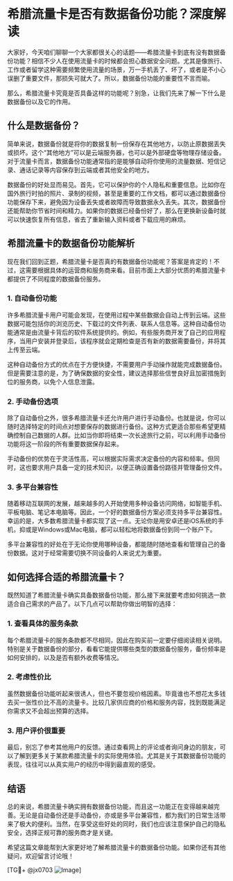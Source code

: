 # 希腊流量卡是否有数据备份功能？深度解读

大家好，今天咱们聊聊一个大家都很关心的话题——希腊流量卡到底有没有数据备份功能？相信不少人在使用流量卡的时候都会担心数据安全问题。尤其是像旅行、工作或者留学这种需要频繁使用流量的场景，万一手机丢了、坏了，或者是不小心误删了重要文件，那损失可就大了。所以，数据备份功能的重要性不言而喻。

那么，希腊流量卡究竟是否具备这样的功能呢？别急，让我们先来了解一下什么是数据备份以及它的作用。

## 什么是数据备份？

简单来说，数据备份就是将你的数据复制一份保存在其他地方，以防止原数据丢失或损坏。这个“其他地方”可以是云端服务器，也可以是外部硬盘等物理存储设备。对于流量卡而言，数据备份功能通常指的是能够自动将你使用的流量数据、短信记录、通话记录等内容保存到云端或者其他安全的地方。

数据备份的好处显而易见。首先，它可以保护你的个人隐私和重要信息。比如你在国外旅行时拍的照片、录制的视频，甚至是重要的工作文档，都可以通过数据备份功能保存下来，避免因为设备丢失或者故障而导致数据永久丢失。其次，数据备份还能帮助你节省时间和精力。如果你的数据已经备份好了，那么在更换新设备时就可以快速恢复所有信息，省去了重新输入资料或者下载应用的麻烦。

## 希腊流量卡的数据备份功能解析

现在我们回到正题，希腊流量卡是否真的有数据备份功能呢？答案是肯定的！不过，这需要根据具体的运营商和服务商来看。目前市面上大部分优质的希腊流量卡都提供了不同程度的数据备份服务。

### 1. 自动备份功能

许多希腊流量卡用户可能会发现，在使用过程中某些数据会自动上传到云端。这些数据可能包括你的浏览历史、下载过的文件列表、联系人信息等。这种自动备份功能通常是由流量卡背后的软件系统提供的。例如，有些服务商开发了自己的应用程序，当用户安装并登录后，该程序就会定期检查是否有新的数据需要备份，并将其上传至云端。

这种自动备份方式的优点在于方便快捷，不需要用户手动操作就能完成数据备份。但是需要注意的是，为了确保数据的安全性，建议选择那些信誉良好且加密措施到位的服务商，以免个人信息泄露。

### 2. 手动备份选项

除了自动备份之外，很多希腊流量卡还允许用户进行手动备份。也就是说，你可以随时选择特定的时间点对想要保存的数据进行备份。这种方式更适合那些希望更精确控制自己数据的人群。比如当你即将结束一次长途旅行之前，可以利用手动备份功能将这一阶段的所有重要数据保存起来。

手动备份的优势在于灵活性高，可以根据实际需求决定备份的内容和频率。但同时，这也要求用户具备一定的技术知识，以便正确设置备份路径并管理备份文件。

### 3. 多平台兼容性

随着移动互联网的发展，越来越多的人开始使用多种设备访问网络，如智能手机、平板电脑、笔记本电脑等。因此，一个好的数据备份方案必须支持多平台兼容性。幸运的是，大多数希腊流量卡都实现了这一点。无论你是用安卓还是iOS系统的手机，抑或是Windows或Mac电脑，都可以轻松地将数据备份到同一个账户下。

多平台兼容性的好处在于无论你使用哪种设备，都能随时随地查看和管理自己的备份数据。这对于经常需要切换不同设备的人来说尤为重要。

## 如何选择合适的希腊流量卡？

既然知道了希腊流量卡确实具备数据备份功能，那么接下来就要考虑如何挑选一款适合自己需求的产品了。以下几点可以帮助你做出明智的选择：

### 1. 查看具体的服务条款

每个希腊流量卡的服务条款都不尽相同，因此在购买前一定要仔细阅读相关说明。特别是关于数据备份的部分，看看它能提供哪些类型的数据备份服务，备份频率是如何安排的，以及是否有额外收费等情况。

### 2. 考虑性价比

虽然数据备份功能听起来很诱人，但也不要忽视价格因素。毕竟谁也不想花太多钱去买一张性价比不高的流量卡。比较几家供应商的价格和服务内容，找到既能满足你需求又不会超出预算的选择。

### 3. 用户评价很重要

最后，别忘了参考其他用户的反馈。通过查看网上的评论或者询问身边的朋友，可以了解到更多关于某款希腊流量卡的实际使用体验。尤其是关于其数据备份功能的表现，往往可以从真实用户的经历中得到最直观的感受。

## 结语

总的来说，希腊流量卡确实拥有数据备份功能，而且这一功能正在变得越来越完善。无论是自动备份还是手动备份，亦或是多平台兼容性，都为我们的日常生活带来了极大的便利。当然，在享受这些好处的同时，我们也应该注意保护自己的隐私安全，选择正规可靠的服务商才是关键。

希望这篇文章能帮到大家更好地了解希腊流量卡的数据备份功能。如果你还有其他疑问，欢迎留言讨论哦！

[TG💪+ @jx0703 ![Image](https://github.com/user-attachments/assets/dbca1d08-cadb-493c-b0ec-ad6f7a83f270)]